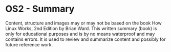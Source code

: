 # OS2 - Summary

Content, structure and images may or may not be based on the book How Linux Works, 2nd Edition by Brian Ward. This written summary (book) is only for educational purposes and is by no means waterproof and may contains errors. It is used to review and summarize content and possibly for future reference work.